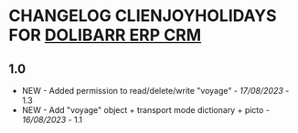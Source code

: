 # CHANGELOG CLIENJOYHOLIDAYS FOR [DOLIBARR ERP CRM](https://www.dolibarr.org)

## 1.0

- NEW - Added permission to read/delete/write "voyage" - *17/08/2023* - 1.3
- NEW - Add "voyage" object + transport mode dictionary + picto - *16/08/2023* - 1.1

